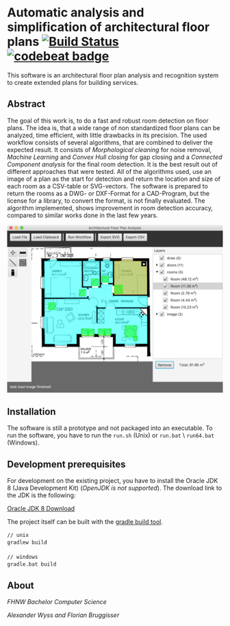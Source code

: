 # Automatic analysis and simplification of architectural floor plans [![Build Status](https://travis-ci.org/cansik/architectural-floor-plan.svg?branch=master)](https://travis-ci.org/cansik/architectural-floor-plan) [![codebeat badge](https://codebeat.co/badges/244f2179-f84e-4a39-8943-3285d0cf8337)](https://codebeat.co/projects/github-com-cansik-architectural-floor-plan)
This software is an architectural floor plan analysis and recognition system to create extended plans for building services.

## Abstract
The goal of this work is, to do a fast and robust room detection on floor plans. The idea is, that a wide range of non standardized floor plans can be analyzed, time efficient, with little drawbacks in its precision.
The used workflow consists of several algorithms, that are combined to deliver the expected result. It consists of *Morphological cleaning* for noise removal, *Machine Learning* and *Convex Hull closing* for gap closing and a *Connected Component analysis* for the final room detection. It is the best result out of different approaches that were tested. All of the algorithms used, use an image of a plan  as the start for detection and return the location and size of each room as a CSV-table or SVG-vectors. The software is prepared to return the rooms as a DWG- or DXF-Format for a CAD-Program, but the license for a library, to convert the format, is not finally evaluated. The algorithm implemented, shows improvement in room detection accuracy, compared to similar works done in the last few years.

![Afpars](readme/afpars.jpg)

## Installation
The software is still a prototype and not packaged into an executable. To run the software, you have to run the `run.sh` (Unix) or `run.bat` \ `run64.bat`  (Windows).

## Development prerequisites
For development on the existing project, you have to install the Oracle JDK 8 (Java Development Kit) (*OpenJDK is not supported*). The download link to the JDK is the following:

[Oracle JDK 8 Download](http://www.oracle.com/technetwork/java/javase/downloads/jdk8-downloads-2133151.html)

The project itself can be built with the [gradle build tool](https://gradle.org/).

```bash
// unix
gradlew build

// windows
gradle.bat build
```


## About
*FHNW Bachelor Computer Science*

*Alexander Wyss and Florian Bruggisser*
